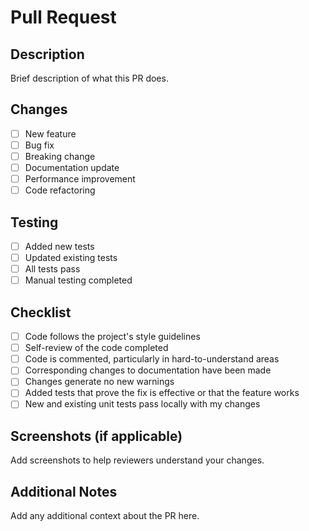 # Pull Request

## Description
Brief description of what this PR does.

## Changes
- [ ] New feature
- [ ] Bug fix
- [ ] Breaking change
- [ ] Documentation update
- [ ] Performance improvement
- [ ] Code refactoring

## Testing
- [ ] Added new tests
- [ ] Updated existing tests
- [ ] All tests pass
- [ ] Manual testing completed

## Checklist
- [ ] Code follows the project's style guidelines
- [ ] Self-review of the code completed
- [ ] Code is commented, particularly in hard-to-understand areas
- [ ] Corresponding changes to documentation have been made
- [ ] Changes generate no new warnings
- [ ] Added tests that prove the fix is effective or that the feature works
- [ ] New and existing unit tests pass locally with my changes

## Screenshots (if applicable)
Add screenshots to help reviewers understand your changes.

## Additional Notes
Add any additional context about the PR here.
